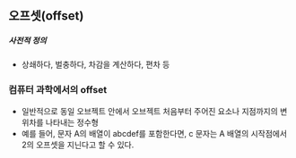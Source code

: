 ## 오프셋(offset)

##### 사전적 정의

- 상쇄하다, 벌충하다, 차감을 계산하다, 편차 등

### 컴퓨터 과학에서의 offset

- 일반적으로 동일 오브젝트 안에서 오브젝트 처음부터 주어진 요소나 지점까지의 변위차를 나타내는 정수형
- 예를 들어, 문자 A의 배열이 abcdef를 포함한다면, c 문자는 A 배열의 시작점에서 2의 오프셋을 지닌다고 할 수 있다.

